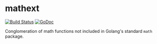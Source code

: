 # mathext

[![Build Status](https://travis-ci.org/cet001/mathext.svg?branch=develop)](https://travis-ci.org/cet001/mathext) [![GoDoc](https://godoc.org/github.com/cet001/mathext?status.svg)](http://godoc.org/github.com/cet001/mathext)

Conglomeration of math functions not included in Golang's standard `math` package.
